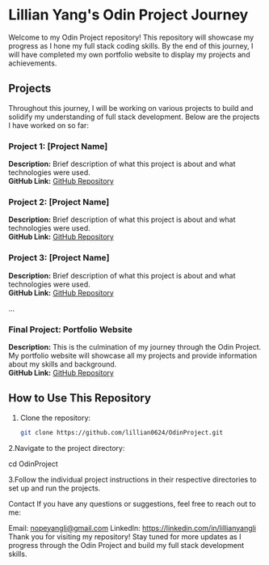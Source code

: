 # Lillian Yang's Odin Project Journey

Welcome to my Odin Project repository! This repository will showcase my progress as I hone my full stack coding skills. By the end of this journey, I will have completed my own portfolio website to display my projects and achievements.

## Projects

Throughout this journey, I will be working on various projects to build and solidify my understanding of full stack development. Below are the projects I have worked on so far:

### Project 1: [Project Name]

**Description:** Brief description of what this project is about and what technologies were used.  
**GitHub Link:** [GitHub Repository](https://github.com/lillian0624/OdinProject)

### Project 2: [Project Name]

**Description:** Brief description of what this project is about and what technologies were used.  
**GitHub Link:** [GitHub Repository](https://github.com/lillian0624/OdinProject)

### Project 3: [Project Name]

**Description:** Brief description of what this project is about and what technologies were used.  
**GitHub Link:** [GitHub Repository](https://github.com/lillian0624/OdinProject)

...

### Final Project: Portfolio Website

**Description:** This is the culmination of my journey through the Odin Project. My portfolio website will showcase all my projects and provide information about my skills and background.  
**GitHub Link:** [GitHub Repository](https://github.com/lillian0624/OdinProject)

## How to Use This Repository

1. Clone the repository:
   ```bash
   git clone https://github.com/lillian0624/OdinProject.git
   ```

2.Navigate to the project directory:

cd OdinProject

3.Follow the individual project instructions in their respective directories to set up and run the projects.

Contact
If you have any questions or suggestions, feel free to reach out to me:

Email: nopeyangli@gmail.com
LinkedIn: https://linkedin.com/in/lillianyangli
Thank you for visiting my repository! Stay tuned for more updates as I progress through the Odin Project and build my full stack development skills.
